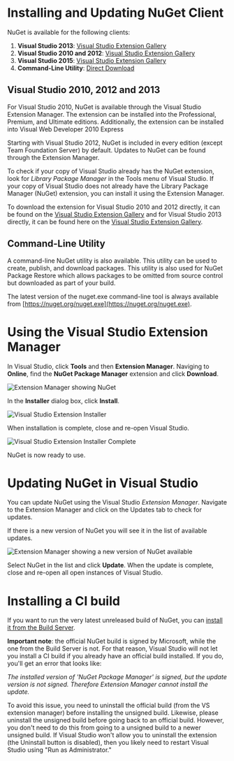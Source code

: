 # Installing and Updating NuGet Client
NuGet is available for the following clients:

1. **Visual Studio 2013**: [Visual Studio Extension Gallery](http://visualstudiogallery.msdn.microsoft.com/4ec1526c-4a8c-4a84-b702-b21a8f5293ca)
1. **Visual Studio 2010 and 2012**: [Visual Studio Extension Gallery](http://visualstudiogallery.msdn.microsoft.com/27077b70-9dad-4c64-adcf-c7cf6bc9970c)
1. **Visual Studio 2015**: [Visual Studio Extension Gallery](https://visualstudiogallery.msdn.microsoft.com/5d345edc-2e2d-4a9c-b73b-d53956dc458d)
1. **Command-Line Utility**: [Direct Download](https://nuget.org/nuget.exe)

## Visual Studio 2010, 2012 and 2013
For Visual Studio 2010, NuGet is available through the Visual Studio Extension Manager.  The extension can be installed into the Professional, Premium, and Ultimate editions.  Additionally, the extension can be installed into Visual Web Developer 2010 Express

Starting with Visual Studio 2012, NuGet is included in every edition (except Team Foundation Server) by default.  Updates to NuGet can be found through the Extension Manager.

To check if your copy of Visual Studio already has the NuGet extension, look for *Library Package Manager* in the Tools menu of Visual Studio.  If your copy of Visual Studio does not already have the Library Package Manager (NuGet) extension, you can install it using the Extension Manager.

To download the extension for Visual Studio 2010 and 2012 directly, it can be found on the [Visual Studio Extension Gallery](http://visualstudiogallery.msdn.microsoft.com/27077b70-9dad-4c64-adcf-c7cf6bc9970c)
and for Visual Studio 2013 directly, it can be found here on the [Visual Studio Extension Gallery](http://visualstudiogallery.msdn.microsoft.com/4ec1526c-4a8c-4a84-b702-b21a8f5293ca).

## Command-Line Utility
A command-line NuGet utility is also available.  This utility can be used to create, publish, and download packages.  This utility is also used for NuGet Package Restore which allows packages to be omitted from source control but downloaded as part of your build.

The latest version of the nuget.exe command-line tool is always available from [https://nuget.org/nuget.exe](https://nuget.org/nuget.exe).

# Using the Visual Studio Extension Manager

In Visual Studio, click **Tools** and then **Extension Manager**.  Naviging to **Online**, find the **NuGet Package Manager** extension and click **Download**.

![Extension Manager showing NuGet](/images/consume/extension-manager-with-nuget.png)

In the **Installer** dialog box, click **Install**.

![Visual Studio Extension Installer](/images/consume/visual-studio-extension-installer.png)

When installation is complete, close and re-open Visual Studio.

![Visual Studio Extension Installer Complete](/images/consume/visual-studio-extension-installer-complete.png)

NuGet is now ready to use.

# Updating NuGet in Visual Studio
You can update NuGet using the Visual Studio *Extension Manager*.  Navigate to the Extension Manager and click on the Updates tab to check for updates.

If there is a new version of NuGet you will see it in the list of available updates.

![Extension Manager showing a new version of NuGet available](/images/consume/visual-studio-extension-update-check.png)

Select NuGet in the list and click **Update**.  When the update is complete, close and re-open all open instances of Visual Studio.

# Installing a CI build

If you want to run the very latest unreleased build of NuGet, you can
[install it from the Build Server](http://build.nuget.org/NuGet.Tools.vsix).

**Important note**: the official NuGet build is signed by Microsoft, while the one from the Build Server is not. For that reason, Visual Studio will not let you
install a CI build if you already have an official build installed. If you do, you'll get an error that looks like:

*The installed version of 'NuGet Package Manager' is signed, but the update version is not signed. Therefore Extension Manager cannot install the update.*

To avoid this issue, you need to uninstall the official build (from the VS extension manager) before installing the unsigned build. Likewise, please uninstall the unsigned build
before going back to an official build. However, you don't need to do this from going to a unsigned build to a newer unsigned build. If Visual Studio won't allow you to uninstall the extension (the Uninstall button is disabled), then you likely need to restart Visual Studio using "Run as Administrator."
